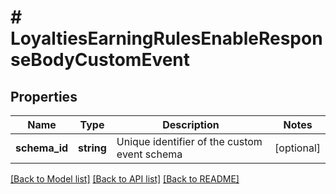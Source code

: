 # # LoyaltiesEarningRulesEnableResponseBodyCustomEvent

## Properties

Name | Type | Description | Notes
------------ | ------------- | ------------- | -------------
**schema_id** | **string** | Unique identifier of the custom event schema | [optional]

[[Back to Model list]](../../README.md#models) [[Back to API list]](../../README.md#endpoints) [[Back to README]](../../README.md)
